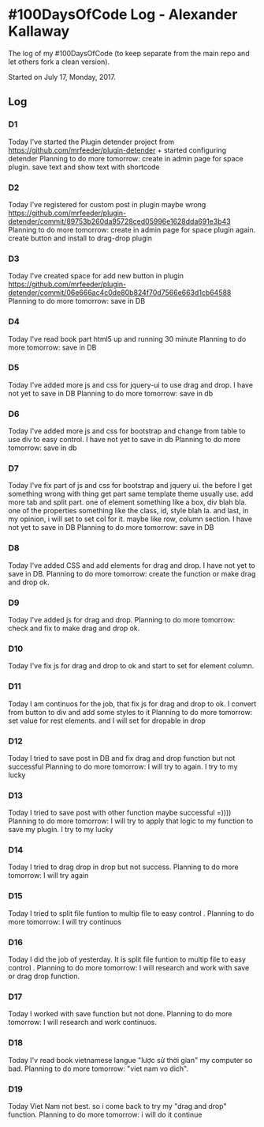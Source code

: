 # #100DaysOfCode Log - Alexander Kallaway
The log of my #100DaysOfCode (to keep separate from the main repo and let others fork a clean version).

Started on July 17, Monday, 2017.

## Log

### D1
Today I've started the Plugin detender project from https://github.com/mrfeeder/plugin-detender + started configuring detender
Planning to do more tomorrow: create in admin page for space plugin. save text and show text with shortcode

### D2
Today I've registered for custom post in plugin maybe wrong https://github.com/mrfeeder/plugin-detender/commit/89753b260da95728ced05996e1628dda691e3b43
Planning to do more tomorrow: create in admin page for space plugin again. create button and install to drag-drop plugin

### D3
Today I've created space for add new button in plugin  https://github.com/mrfeeder/plugin-detender/commit/06e666ac4c0de80b824f70d7566e663d1cb64588
Planning to do more tomorrow: save in DB

### D4
Today I've read book part html5 up and running 30 minute
Planning to do more tomorrow: save in DB

### D5
Today I've added more js and css for jquery-ui to use drag and drop. I have not yet to save in DB
Planning to do more tomorrow: save in db

### D6
Today I've added more js and css for bootstrap and change from table to use div to easy control. I have not yet to save in db
Planning to do more tomorrow: save in db


### D7
Today I've fix part of js and css for bootstrap and jquery ui. the before I get something wrong with thing get part same template theme usually use. add more tab and split part. one of element something like a box, div blah bla. one of the properties something like the class, id, style blah la. and last, in my opinion, i will set to set col for it. maybe like row, column section. I have not yet to save in DB
Planning to do more tomorrow: save in DB


### D8
Today I've added CSS and add elements for drag and drop. I have not yet to save in DB.
Planning to do more tomorrow: create the function or make drag and drop ok.

### D9
Today I've added js for drag and drop.
Planning to do more tomorrow: check and fix to make drag and drop ok.

### D10
Today I've fix js for drag and drop to ok and start to set for element column.

### D11
Today I am continuos for the job, that fix js for drag and drop to ok. I convert from button to div and add some styles to it
Planning to do more tomorrow: set value for rest elements. and I will set for dropable in drop

### D12
Today I tried to save post in DB and fix drag and drop function but not successful
Planning to do more tomorrow: I will try to again. I try to my lucky

### D13
Today I tried to save post with other function maybe successful =))))
Planning to do more tomorrow: I will try to apply that logic to my function to save my plugin. I try to my lucky

### D14
Today I tried to drag drop in drop but not success.
Planning to do more tomorrow: I will try again


### D15
Today I tried to split file funtion to multip file to easy control .
Planning to do more tomorrow: I will try continuos

### D16
Today I did the job of yesterday. It is split file funtion to multip file to easy control .
Planning to do more tomorrow: I will research and work with save or drag drop function.

### D17
Today I worked with save function but not done.
Planning to do more tomorrow: I will research and work continuos.

### D18
Today I'v read book vietnamese langue "lược sử thời gian" my computer so bad.
Planning to do more tomorrow: "viet nam vo dich".

### D19
Today Viet Nam not best. so i come back to try my "drag and drop" function.
Planning to do more tomorrow: i will do it continue
